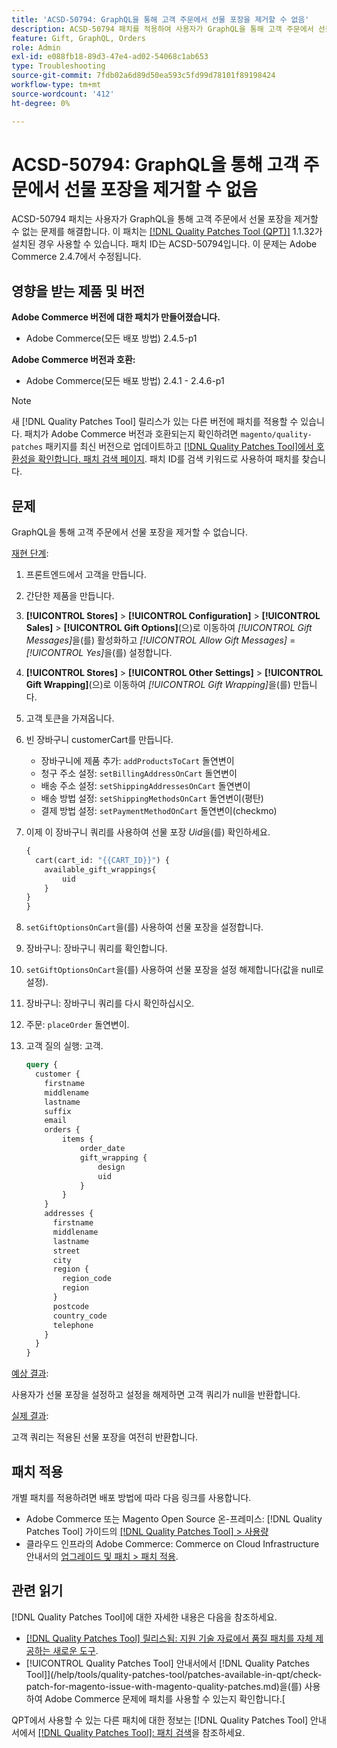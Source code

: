 ```yaml
---
title: 'ACSD-50794: GraphQL을 통해 고객 주문에서 선물 포장을 제거할 수 없음'
description: ACSD-50794 패치를 적용하여 사용자가 GraphQL을 통해 고객 주문에서 선물 포장을 제거할 수 없는 Adobe Commerce 문제를 해결합니다.
feature: Gift, GraphQL, Orders
role: Admin
exl-id: e088fb18-89d3-47e4-ad02-54068c1ab653
type: Troubleshooting
source-git-commit: 7fdb02a6d89d50ea593c5fd99d78101f89198424
workflow-type: tm+mt
source-wordcount: '412'
ht-degree: 0%

---
```


# ACSD-50794: GraphQL을 통해 고객 주문에서 선물 포장을 제거할 수 없음

ACSD-50794 패치는 사용자가 GraphQL을 통해 고객 주문에서 선물 포장을 제거할 수 없는 문제를 해결합니다. 이 패치는 [[!DNL Quality Patches Tool (QPT)]](https://experienceleague.adobe.com/en/docs/commerce-operations/tools/quality-patches-tool/quality-patches-tool-to-self-serve-quality-patches) 1.1.32가 설치된 경우 사용할 수 있습니다. 패치 ID는 ACSD-50794입니다. 이 문제는 Adobe Commerce 2.4.7에서 수정됩니다.

## 영향을 받는 제품 및 버전

**Adobe Commerce 버전에 대한 패치가 만들어졌습니다.**

* Adobe Commerce(모든 배포 방법) 2.4.5-p1

**Adobe Commerce 버전과 호환:**

* Adobe Commerce(모든 배포 방법) 2.4.1 - 2.4.6-p1

>[!NOTE]
>
>새 [!DNL Quality Patches Tool] 릴리스가 있는 다른 버전에 패치를 적용할 수 있습니다. 패치가 Adobe Commerce 버전과 호환되는지 확인하려면 `magento/quality-patches` 패키지를 최신 버전으로 업데이트하고 [[!DNL Quality Patches Tool]에서 호환성을 확인합니다. 패치 검색 페이지](https://experienceleague.adobe.com/tools/commerce-quality-patches/index.html). 패치 ID를 검색 키워드로 사용하여 패치를 찾습니다.

## 문제

GraphQL을 통해 고객 주문에서 선물 포장을 제거할 수 없습니다.

<u>재현 단계</u>:

1. 프론트엔드에서 고객을 만듭니다.
1. 간단한 제품을 만듭니다.
1. **[!UICONTROL Stores]** > **[!UICONTROL Configuration]** > **[!UICONTROL Sales]** > **[!UICONTROL Gift Options]**(으)로 이동하여 *[!UICONTROL Gift Messages]*&#x200B;을(를) 활성화하고 *[!UICONTROL Allow Gift Messages]* = *[!UICONTROL Yes]*&#x200B;을(를) 설정합니다.
1. **[!UICONTROL Stores]** > **[!UICONTROL Other Settings]** > **[!UICONTROL Gift Wrapping]**(으)로 이동하여 *[!UICONTROL Gift Wrapping]*&#x200B;을(를) 만듭니다.
1. 고객 토큰을 가져옵니다.
1. 빈 장바구니 customerCart를 만듭니다.
   * 장바구니에 제품 추가: `addProductsToCart` 돌연변이
   * 청구 주소 설정: `setBillingAddressOnCart` 돌연변이
   * 배송 주소 설정: `setShippingAddressesOnCart` 돌연변이
   * 배송 방법 설정: `setShippingMethodsOnCart` 돌연변이(평탄)
   * 결제 방법 설정: `setPaymentMethodOnCart` 돌연변이(checkmo)
1. 이제 이 장바구니 쿼리를 사용하여 선물 포장 *Uid*&#x200B;을(를) 확인하세요.

   ```GraphQL
   {
     cart(cart_id: "{{CART_ID}}") {
       available_gift_wrappings{
           uid
       }
   }
   }
   ```

1. `setGiftOptionsOnCart`을(를) 사용하여 선물 포장을 설정합니다.
1. 장바구니: 장바구니 쿼리를 확인합니다.
1. `setGiftOptionsOnCart`을(를) 사용하여 선물 포장을 설정 해제합니다(값을 null로 설정).
1. 장바구니: 장바구니 쿼리를 다시 확인하십시오.
1. 주문: `placeOrder` 돌연변이.
1. 고객 질의 실행: 고객.

   ```GraphQL
   query {
     customer {
       firstname
       middlename
       lastname
       suffix
       email
       orders {
           items {
               order_date
               gift_wrapping {
                   design
                   uid
               }
           }
       }
       addresses {
         firstname
         middlename
         lastname
         street
         city
         region {
           region_code
           region
         }
         postcode
         country_code
         telephone
       }
     }
   }
   ```

<u>예상 결과</u>:

사용자가 선물 포장을 설정하고 설정을 해제하면 고객 쿼리가 null을 반환합니다.

<u>실제 결과</u>:

고객 쿼리는 적용된 선물 포장을 여전히 반환합니다.

## 패치 적용

개별 패치를 적용하려면 배포 방법에 따라 다음 링크를 사용합니다.

* Adobe Commerce 또는 Magento Open Source 온-프레미스: [!DNL Quality Patches Tool] 가이드의 [[!DNL Quality Patches Tool] > 사용량](/help/tools/quality-patches-tool/usage.md)
* 클라우드 인프라의 Adobe Commerce: Commerce on Cloud Infrastructure 안내서의 [업그레이드 및 패치 > 패치 적용](https://experienceleague.adobe.com/docs/commerce-cloud-service/user-guide/develop/upgrade/apply-patches.html).

## 관련 읽기

[!DNL Quality Patches Tool]에 대한 자세한 내용은 다음을 참조하세요.

* [[!DNL Quality Patches Tool] 릴리스됨: 지원 기술 자료에서 품질 패치를 자체 제공하는 새로운 도구](https://experienceleague.adobe.com/en/docs/commerce-operations/tools/quality-patches-tool/quality-patches-tool-to-self-serve-quality-patches).
* [!UICONTROL Quality Patches Tool] 안내서에서  [!DNL Quality Patches Tool]](/help/tools/quality-patches-tool/patches-available-in-qpt/check-patch-for-magento-issue-with-magento-quality-patches.md)을(를) 사용하여 Adobe Commerce 문제에 패치를 사용할 수 있는지 확인합니다.[


QPT에서 사용할 수 있는 다른 패치에 대한 정보는 [!DNL Quality Patches Tool] 안내서에서 [[!DNL Quality Patches Tool]: 패치 검색](https://experienceleague.adobe.com/tools/commerce-quality-patches/index.html)을 참조하세요.
